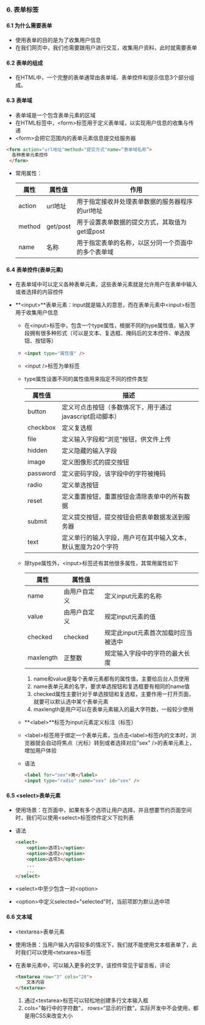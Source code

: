 ### 6. 表单标签

#### 6.1 为什么需要表单

* 使用表单的目的是为了收集用户信息
* 在我们网页中，我们也需要跟用户进行交互，收集用户资料，此时就需要表单

#### 6.2 表单的组成

* 在HTML中，一个完整的表单通常由表单域、表单控件和提示信息3个部分组成。

#### 6.3 表单域

* 表单域是一个包含表单元素的区域
* 在HTML标签中，\<form>标签用于定义表单域，以实现用户信息的收集与传递
* \<form>会把它范围内的表单元素信息提交给服务器

```html
<form action="url地址"method="提交方式"name=“表单域名称”>
  各种表单元素控件
 </form>
```

* 常用属性：

  | 属性   | 属性值   | 作用                                               |
  | ------ | -------- | -------------------------------------------------- |
  | action | url地址  | 用于指定接收并处理表单数据的服务器程序的url地址    |
  | method | get/post | 用于设置表单数据的提交方式，其取值为get或post      |
  | name   | 名称     | 用于指定表单的名称，以区分同一个页面中的多个表单域 |

#### 6.4 表单控件(表单元素)

* 在表单域中可以定义各种表单元素，这些表单元素就是允许用户在表单中输入或者选择的内容控件

* **\<input>**表单元素：input就是输入的意思，而在表单元素中\<input>标签用于收集用户信息

  * 在\<input>标签中，包含一个type属性，根据不同的type属性值，输入字段拥有很多种形式（可以是文本、复选框、掩码后的文本控件、单选按钮、按钮等）

  * ```html
    <input type="属性值" />
    ```

  * \<input />标签为单标签

  * type属性设置不同的属性值用来指定不同的控件类型

    | 属性值   | 描述                                                         |
    | -------- | ------------------------------------------------------------ |
    | button   | 定义可点击按钮（多数情况下，用于通过javascript启动脚本）     |
    | checkbox | 定义复选框                                                   |
    | file     | 定义输入字段和“浏览”按钮，供文件上传                         |
    | hidden   | 定义隐藏的输入字段                                           |
    | image    | 定义图像形式的提交按钮                                       |
    | password | 定义密码字段，该字段中的字符被掩码                           |
    | radio    | 定义单选按钮                                                 |
    | reset    | 定义重置按钮，重置按钮会清除表单中的所有数据                 |
    | submit   | 定义提交按钮，提交按钮会把表单数据发送到服务器               |
    | text     | 定义单行的输入字段，用户可在其中输入文本，默认宽度为20个字符 |

  * 除type属性外，\<input>标签还有其他很多属性，其常用属性如下

    | 属性      | 属性值       |                                     |
    | --------- | ------------ | ----------------------------------- |
    | name      | 由用户自定义 | 定义input元素的名称                 |
    | value     | 由用户自定义 | 规定input元素的值                   |
    | checked   | checked      | 规定此input元素首次加载时应当被选中 |
    | maxlength | 正整数       | 规定输入字段中的字符的最大长度      |

    1. name和value是每个表单元素都有的属性值，主要给后台人员使用
    2. name表单元素的名字，要求单选按钮和复选框要有相同的name值
    3. checked属性主要针对于单选按钮和复选框，主要作用一打开页面，就要可以默认选中某个表单元素
    4. maxlength是用户可以在表单元素输入的最大字符数，一般较少使用

  * **\<label>**标签为input元素定义标注（标签）

  * \<label>标签用于绑定一个表单元素，当点击\<label>标签内的文本时，浏览器就会自动将焦点（光标）转到或者选择对应"sex" />的表单元素上，增加用户体验

  * 语法

    ```html
    <label for="sex">男</label>
    <input type="radio" name="sex" id="sex" />
    ```

#### 6.5 \<select>表单元素

* 使用场景：在页面中，如果有多个选项让用户选择，并且想要节约页面空间时，我们可以使用\<select>标签控件定义下拉列表

* 语法

  ```html
  <select>
      <option>选项1</option>
      <option>选项2</option>
      <option>选项3</option>
      ...
      ...
  </select>
  ```

* \<select>中至少包含一对\<option>

* \<option>中定义selected="selected"时，当前项即为默认选中项

#### 6.6 文本域

* \<textarea>表单元素

* 使用场景：当用户输入内容较多的情况下，我们就不能使用文本框表单了，此时我们可以使用\<tetxarea>标签

* 在表单元素中，可以输入更多的文字，该控件常见于留言板，评论

  ```html
  <textarea row="3" cols="20">
      文本内容
  </textarea>
  ```

  1. 通过\<textarea>标签可以轻松地创建多行文本输入框
  2. cols="每行中的字符数"， rows=“显示的行数”，实际开发中不会使用，都是用CSS来改变大小

